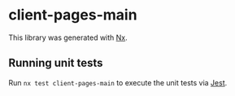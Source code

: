 # client-pages-main

This library was generated with [Nx](https://nx.dev).

## Running unit tests

Run `nx test client-pages-main` to execute the unit tests via [Jest](https://jestjs.io).
